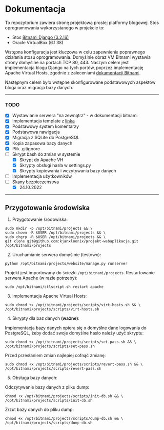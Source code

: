 # Dokumentacja

To repozytorium zawiera stronę projektową prostej platformy blogowej. Stos oprogramowania wykorzystanego w projekcie to:
- Stos [Bitnami Django (3.2.16)](https://bitnami.com/stack/django)
- Oracle VirtualBox (6.1.38)

Wstępna konfiguracja jest kluczowa w celu zapewnienia poprawnego działania stosu oprogramowania. Domyślnie obraz VM Bitnami wystawia strony domyślne na portach TCP 80, 443. Naszym celem jest implementacja blogu Django na tych portów, poprzez implementację Apache Virtual Hosts, zgodnie z zaleceniami [dokumentacji Bitnami](https://docs.bitnami.com/virtual-machine/infrastructure/django/get-started/deploy-django-project/).

Następnym celem było wstępne skonfigurowane podstawowych aspektów bloga oraz migracja bazy danych.

---
### TODO
- [X] Wystawianie serwera "na zewnątrz" - w dokumentacji bitnami
- [X] Implementacja template z [linka](https://djangocentral.com/building-a-blog-application-with-django/)
- [X] Podstawowy system komentarzy
- [X] Podstawowa nawigacja
- [X] Migracja z SQLite do PostgreSQL
- [X] Kopia zapasowa bazy danych
- [X] Plik .gitignore
- [ ] Skrypt bash do zmian w systemie
	- [X] Skrypt do Apache VH
	- [X] Skrypty obsługi hasła w settings.py 
	- [X] Skrypty kopiowania i wczytywania bazy danych
- [ ] Implementacja użytkowników
- [ ] Skany bezpieczeństwa
	- [X] 24.10.2022
---


## Przygotowanie środowiska

1. Przygotowanie środowiska:
```
sudo mkdir -p /opt/bitnami/projects && \
sudo chown -R $USER /opt/bitnami/projects && \
sudo chgrp -R $USER /opt/bitnami/projects && \
git clone git@github.com:kjanxloonix/projekt-webaplikacja.git /opt/bitnami/projects
```
2. Uruchamianie serwera domyślnie (testowo):
```
python /opt/bitnami/projects/website/manage.py runserver
```

Projekt jest importowany do ścieżki `/opt/bitnami/projects`.
Restartowanie serwera Apache (w razie potrzeby):
```
sudo /opt/bitnami/ctlscript.sh restart apache
```
3. Implementacja Apache Virtual Hosts:
```
sudo chmod +x /opt/bitnami/projects/scripts/virt-hosts.sh && \
/opt/bitnami/projects/scripts/virt-hosts.sh
```
4. Skrypty dla baz danych **(ważne)**:

Implementacja bazy danych opiera się o domyślne dane logowania do PostgreSQL, żeby dodać swoje domyślne hasło należy użyć skryptu:
```
sudo chmod +x /opt/bitnami/projects/scripts/set-pass.sh && \
/opt/bitnami/projects/scripts/set-pass.sh
```
Przed przesłaniem zmian najlepiej cofnąć zmianę:
```
sudo chmod +x /opt/bitnami/projects/scripts/revert-pass.sh && \
/opt/bitnami/projects/scripts/revert-pass.sh
```
5. Obsługa bazy danych:

Odczytywanie bazy danych z pliku dump:
```
chmod +x /opt/bitnami/projects/scripts/init-db.sh && \
/opt/bitnami/projects/scripts/init-db.sh
```
Zrzut bazy danych do pliku dump:
```
chmod +x /opt/bitnami/projects/scripts/dump-db.sh && \
/opt/bitnami/projects/scripts/dump-db.sh
```
